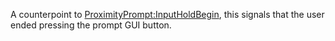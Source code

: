 A counterpoint to [ProximityPrompt:InputHoldBegin](https://developer.roblox.com/en-us/api-reference/function/ProximityPrompt/InputHoldBegin), this signals that the user ended pressing the prompt GUI button.